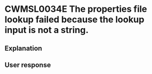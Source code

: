 # CWMSL0034E The properties file lookup failed because the lookup input is not a string.

## Explanation

## User response
